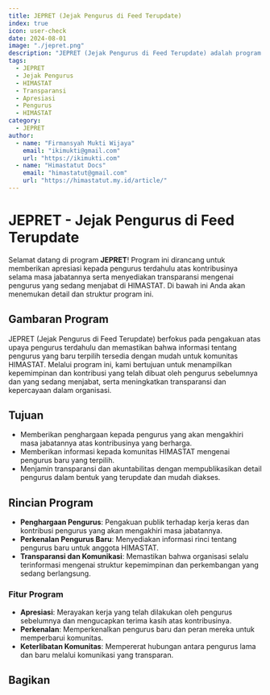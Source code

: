 ```yaml
--- 
title: JEPRET (Jejak Pengurus di Feed Terupdate)
index: true
icon: user-check
date: 2024-08-01
image: "./jepret.png"
description: "JEPRET (Jejak Pengurus di Feed Terupdate) adalah program yang memberikan apresiasi kepada pengurus terdahulu atas kontribusinya selama masa jabatannya serta menyediakan transparansi mengenai pengurus yang sedang menjabat di HIMASTAT."
tags:
  - JEPRET
  - Jejak Pengurus
  - HIMASTAT
  - Transparansi
  - Apresiasi
  - Pengurus
  - HIMASTAT
category:
  - JEPRET
author:
  - name: "Firmansyah Mukti Wijaya"
    email: "ikimukti@gmail.com"
    url: "https://ikimukti.com"
  - name: "Himastatut Docs"
    email: "himastatut@gmail.com"
    url: "https://himastatut.my.id/article/"
--- 
```


# JEPRET - Jejak Pengurus di Feed Terupdate

Selamat datang di program **JEPRET**! Program ini dirancang untuk memberikan apresiasi kepada pengurus terdahulu atas kontribusinya selama masa jabatannya serta menyediakan transparansi mengenai pengurus yang sedang menjabat di HIMASTAT. Di bawah ini Anda akan menemukan detail dan struktur program ini.

## Gambaran Program

JEPRET (Jejak Pengurus di Feed Terupdate) berfokus pada pengakuan atas upaya pengurus terdahulu dan memastikan bahwa informasi tentang pengurus yang baru terpilih tersedia dengan mudah untuk komunitas HIMASTAT. Melalui program ini, kami bertujuan untuk menampilkan kepemimpinan dan kontribusi yang telah dibuat oleh pengurus sebelumnya dan yang sedang menjabat, serta meningkatkan transparansi dan kepercayaan dalam organisasi.

## Tujuan
- Memberikan penghargaan kepada pengurus yang akan mengakhiri masa jabatannya atas kontribusinya yang berharga.
- Memberikan informasi kepada komunitas HIMASTAT mengenai pengurus baru yang terpilih.
- Menjamin transparansi dan akuntabilitas dengan mempublikasikan detail pengurus dalam bentuk yang terupdate dan mudah diakses.

## Rincian Program
- **Penghargaan Pengurus**: Pengakuan publik terhadap kerja keras dan kontribusi pengurus yang akan mengakhiri masa jabatannya.
- **Perkenalan Pengurus Baru**: Menyediakan informasi rinci tentang pengurus baru untuk anggota HIMASTAT.
- **Transparansi dan Komunikasi**: Memastikan bahwa organisasi selalu terinformasi mengenai struktur kepemimpinan dan perkembangan yang sedang berlangsung.

### Fitur Program
- **Apresiasi**: Merayakan kerja yang telah dilakukan oleh pengurus sebelumnya dan mengucapkan terima kasih atas kontribusinya.
- **Perkenalan**: Memperkenalkan pengurus baru dan peran mereka untuk memperbarui komunitas.
- **Keterlibatan Komunitas**: Mempererat hubungan antara pengurus lama dan baru melalui komunikasi yang transparan.

<Catalog />


## Bagikan
<Share colorful />
<GitContributors />
<GitChangelog />